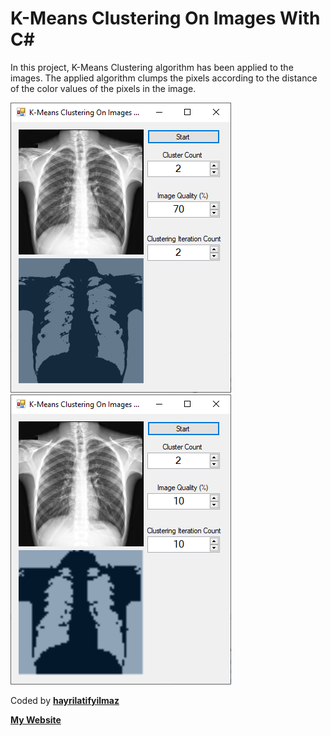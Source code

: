 # K-Means Clustering On Images With C#

In this project, K-Means Clustering algorithm has been applied to the images. The applied algorithm clumps the pixels according to the distance of the color values of the pixels in the image.

![1](screenshots/2.PNG)  ![2](screenshots/Capture.PNG)



Coded by **[hayrilatifyilmaz](https://github.com/hayrilatifyilmaz)**

[**My Website**](https://cesiumstudios.com/)
